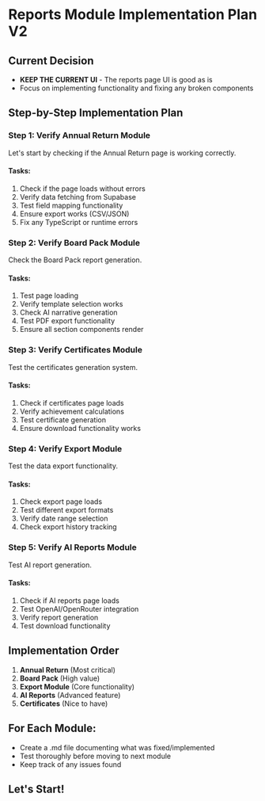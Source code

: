 # Reports Module Implementation Plan V2

## Current Decision
- **KEEP THE CURRENT UI** - The reports page UI is good as is
- Focus on implementing functionality and fixing any broken components

## Step-by-Step Implementation Plan

### Step 1: Verify Annual Return Module
Let's start by checking if the Annual Return page is working correctly.

#### Tasks:
1. Check if the page loads without errors
2. Verify data fetching from Supabase
3. Test field mapping functionality
4. Ensure export works (CSV/JSON)
5. Fix any TypeScript or runtime errors

### Step 2: Verify Board Pack Module
Check the Board Pack report generation.

#### Tasks:
1. Test page loading
2. Verify template selection works
3. Check AI narrative generation
4. Test PDF export functionality
5. Ensure all section components render

### Step 3: Verify Certificates Module
Test the certificates generation system.

#### Tasks:
1. Check if certificates page loads
2. Verify achievement calculations
3. Test certificate generation
4. Ensure download functionality works

### Step 4: Verify Export Module
Test the data export functionality.

#### Tasks:
1. Check export page loads
2. Test different export formats
3. Verify date range selection
4. Check export history tracking

### Step 5: Verify AI Reports Module
Test AI report generation.

#### Tasks:
1. Check if AI reports page loads
2. Test OpenAI/OpenRouter integration
3. Verify report generation
4. Test download functionality

## Implementation Order

1. **Annual Return** (Most critical)
2. **Board Pack** (High value)
3. **Export Module** (Core functionality)
4. **AI Reports** (Advanced feature)
5. **Certificates** (Nice to have)

## For Each Module:
- Create a .md file documenting what was fixed/implemented
- Test thoroughly before moving to next module
- Keep track of any issues found

## Let's Start!